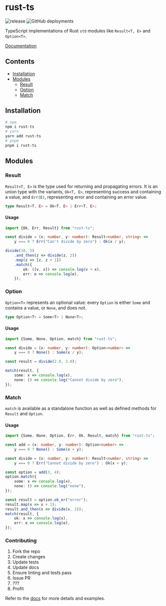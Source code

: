 # rust-ts

![release](https://github.com/drewxs/rust-ts/actions/workflows/release.yml/badge.svg)
![GitHub deployments](https://img.shields.io/github/deployments/drewxs/rust-ts/production?label=docs&logo=vercel&logoColor=white)

TypeScript implementations of Rust `std` modules like `Result<T, E>` and `Option<T>`.

[Documentation](https://rust-ts.vercel.app/)

## Contents

-   [Installation](#Installation)
-   [Modules](#Modules)
    -   [Result](#Result)
    -   [Option](#Option)
    -   [Match](#Match)

## Installation

```bash
# npm
npm i rust-ts
# yarn
yarn add rust-ts
# pnpm
pnpm i rust-ts
```

## Modules

### Result

`Result<T, E>` is the type used for returning and propagating errors. It is an union type with the variants, `Ok<T, E>`, representing success and containing a value, and `Err(E)`, representing error and containing an error value.

```typescript
type Result<T, E> = Ok<T, E> | Err<T, E>;
```

#### Usage

```typescript
import {Ok, Err, Result} from "rust-ts";

const divide = (x: number, y: number): Result<number, string> =>
    y === 0 ? Err("Can't divide by zero") : Ok(x / y);

divide(10, 5)
    .and_then(z => divide(z, 2))
    .map(z => [z, z + 1])
    .match({
        ok: ([v, x]) => console.log(v + x),
        err: e => console.log(e),
    });
```

### Option

`Option<T>` represents an optional value: every `Option` is either `Some` and contains a value, or `None`, and does not.

```typescript
type Option<T> = Some<T> | None<T>;
```

#### Usage

```typescript
import {Some, None, Option, match} from "rust-ts";

const divide = (x: number, y: number): Option<number> =>
    y === 0 ? None() : Some(x / y);

const result = divide(2.0, 3.0);

match(result, {
    some: x => console.log(x),
    none: () => console.log("Cannot divide by zero"),
});
```

### Match

`match` is available as a standalone function as well as defined methods for `Result` and `Option`.

#### Usage

```typescript
import {Some, None, Option, Err, Ok, Result, match} from "rust-ts";

const add = (x: number, y: number): Option<number> =>
    y === 0 ? None() : Some(x + y);

const divide = (x: number, y: number): Result<number, string> =>
    y === 0 ? Err("Cannot divide by zero") : Ok(x + y);

const option = add(3, 4);
option.match({
    some: x => console.log(x),
    none: () => console.log("none"),
});

const result = option.ok_or("error");
result.map(x => x + 1);
result.and_then(x => divide(x, 2));
match(result, {
    ok: x => console.log(x),
    err: e => console.log(e),
});
```

### Contributing

1. Fork the repo
2. Create changes
3. Update tests
4. Update docs
5. Ensure linting and tests pass
6. Issue PR
7. ???
8. Profit

Refer to the [docs](https://rust-ts.vercel.app/) for more details and examples.
